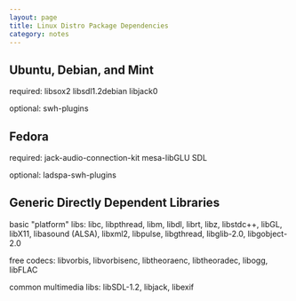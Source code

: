 ```yaml
---
layout: page
title: Linux Distro Package Dependencies
category: notes
---
```


Ubuntu, Debian, and Mint
------------------------

required: libsox2 libsdl1.2debian libjack0

optional: swh-plugins

Fedora
------

required: jack-audio-connection-kit mesa-libGLU SDL

optional: ladspa-swh-plugins

Generic Directly Dependent Libraries
------------------------------------

basic "platform" libs: libc, libpthread, libm, libdl, librt, libz,
libstdc++, libGL, libX11, libasound (ALSA), libxml2, libpulse,
libgthread, libglib-2.0, libgobject-2.0

free codecs: libvorbis, libvorbisenc, libtheoraenc, libtheoradec,
libogg, libFLAC

common multimedia libs: libSDL-1.2, libjack, libexif
